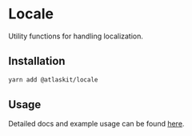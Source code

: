 # Locale

Utility functions for handling localization.

## Installation

```sh
yarn add @atlaskit/locale
```

## Usage

Detailed docs and example usage can be found [here](https://atlaskit.atlassian.com/packages/helpers/locale).
